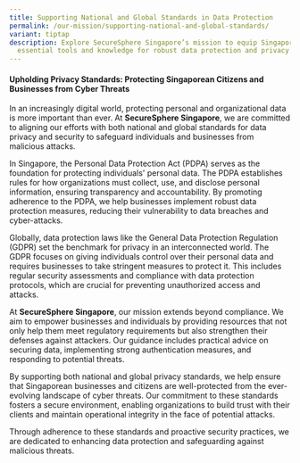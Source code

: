 ```yaml
---
title: Supporting National and Global Standards in Data Protection
permalink: /our-mission/supporting-national-and-global-standards/
variant: tiptap
description: Explore SecureSphere Singapore’s mission to equip Singaporeans with
  essential tools and knowledge for robust data protection and privacy
---
```

<h4>Upholding Privacy Standards: Protecting Singaporean Citizens and Businesses from Cyber Threats</h4>
<p>In an increasingly digital world, protecting personal and organizational
data is more important than ever. At <strong>SecureSphere Singapore</strong>,
we are committed to aligning our efforts with both national and global
standards for data privacy and security to safeguard individuals and businesses
from malicious attacks.</p>
<p>In Singapore, the Personal Data Protection Act (PDPA) serves as the foundation
for protecting individuals' personal data. The PDPA establishes rules for
how organizations must collect, use, and disclose personal information,
ensuring transparency and accountability. By promoting adherence to the
PDPA, we help businesses implement robust data protection measures, reducing
their vulnerability to data breaches and cyber-attacks.</p>
<p>Globally, data protection laws like the General Data Protection Regulation
(GDPR) set the benchmark for privacy in an interconnected world. The GDPR
focuses on giving individuals control over their personal data and requires
businesses to take stringent measures to protect it. This includes regular
security assessments and compliance with data protection protocols, which
are crucial for preventing unauthorized access and attacks.</p>
<p>At <strong>SecureSphere Singapore</strong>, our mission extends beyond
compliance. We aim to empower businesses and individuals by providing resources
that not only help them meet regulatory requirements but also strengthen
their defenses against attackers. Our guidance includes practical advice
on securing data, implementing strong authentication measures, and responding
to potential threats.</p>
<p>By supporting both national and global privacy standards, we help ensure
that Singaporean businesses and citizens are well-protected from the ever-evolving
landscape of cyber threats. Our commitment to these standards fosters a
secure environment, enabling organizations to build trust with their clients
and maintain operational integrity in the face of potential attacks.</p>
<p>Through adherence to these standards and proactive security practices,
we are dedicated to enhancing data protection and safeguarding against
malicious threats.</p>